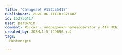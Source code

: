 ```yaml
---
Title: 'Changeset #152755417'
PublishDate: 2024-06-16T10:57:40Z
id: 152755417
user: parukhin
comment: Россия - упорядочил name&operator у ATM ПСБ
created_by: JOSM/1.5 (19096 ru)
tags:
- Montenegro

---
```

